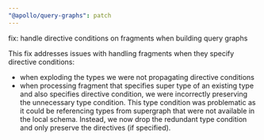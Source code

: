 ```yaml
---
"@apollo/query-graphs": patch
---
```


fix: handle directive conditions on fragments when building query graphs

This fix addresses issues with handling fragments when they specify directive conditions:
* when exploding the types we were not propagating directive conditions
* when processing fragment that specifies super type of an existing type and also specifies directive condition, we were incorrectly preserving the unnecessary type condition. This type condition was problematic as it could be referencing types from supergraph that were not available in the local schema. Instead, we now drop the redundant type condition and only preserve the directives (if specified).  
